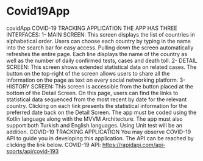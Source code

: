# Covid19App
covidApp
COVID-19 TRACKING APPLICATION
THE APP HAS THREE INTERFACES:
1- MAIN SCREEN: This screen displays the list of countries in alphabetical order.
Users can choose each country by typing in the name into the search bar for
easy access. Pulling down the screen automatically refreshes the entire page.
Each line displays the name of the country as well as the number of daily
confirmed tests, cases and death toll.
2- DETAIL SCREEN: This screen shows extended statistical data on related cases.
The button on the top-right of the screen allows users to share all the
information on the page as text on every social networking platform.
3- HISTORY SCREEN: This screen is accessible from the button placed at the
bottom of the Detail Screen. On this page, users can find the links to statistical
data sequenced from the most recent by date for the relevant country. Clicking
on each link presents the statistical information for the preferred date back on
the Detail Screen.
The app must be coded using the Kotlin language along with the MVVM
Architecture. The app must also support both Turkish and English languages.
Using Unit test will be an addition.
COVID-19 TRACKING APPLICATION
You may observe COVID-19 API to guide you in developing this application. The
API can be reached by clicking the link below.
COVID-19 API: https://rapidapi.com/api-sports/api/covid-193
